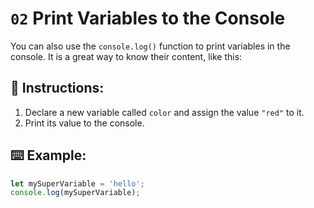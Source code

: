 # `02` Print Variables to the Console
You can also use the `console.log()` function to print variables in the console. It is a great way to know their content, like this:

## 📝 Instructions:
1. Declare a new variable called `color` and assign the value `"red"` to it.
2. Print its value to the console.

## ⌨️ Example:
```Javascript 
let mySuperVariable = 'hello';
console.log(mySuperVariable);
```